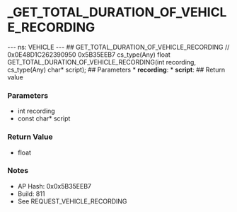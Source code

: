 # _GET_TOTAL_DURATION_OF_VEHICLE_RECORDING

--- ns: VEHICLE --- ## GET_TOTAL_DURATION_OF_VEHICLE_RECORDING  // 0x0E48D1C262390950 0x5B35EEB7 cs_type(Any) float GET_TOTAL_DURATION_OF_VEHICLE_RECORDING(int recording, cs_type(Any) char* script);   ## Parameters * **recording**: * **script**:  ## Return value

### Parameters
* int recording
* const char* script

### Return Value
* float

### Notes
* AP Hash: 0x0x5B35EEB7
* Build: 811
* See REQUEST_VEHICLE_RECORDING

